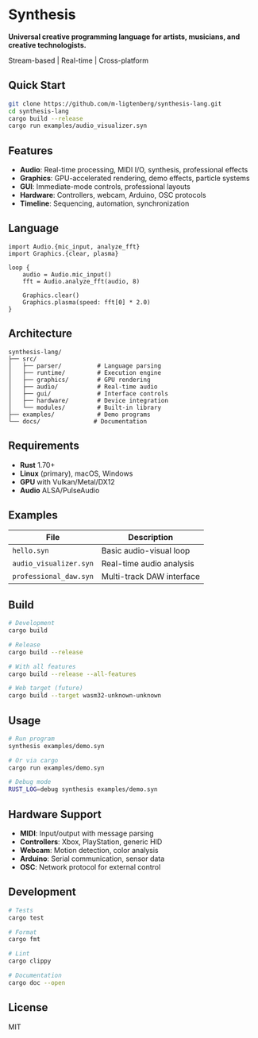 # Synthesis

**Universal creative programming language for artists, musicians, and creative technologists.**

Stream-based | Real-time | Cross-platform

## Quick Start

```bash
git clone https://github.com/m-ligtenberg/synthesis-lang.git
cd synthesis-lang
cargo build --release
cargo run examples/audio_visualizer.syn
```

## Features

- **Audio**: Real-time processing, MIDI I/O, synthesis, professional effects
- **Graphics**: GPU-accelerated rendering, demo effects, particle systems  
- **GUI**: Immediate-mode controls, professional layouts
- **Hardware**: Controllers, webcam, Arduino, OSC protocols
- **Timeline**: Sequencing, automation, synchronization

## Language

```synthesis
import Audio.{mic_input, analyze_fft}
import Graphics.{clear, plasma}

loop {
    audio = Audio.mic_input()
    fft = Audio.analyze_fft(audio, 8)
    
    Graphics.clear()
    Graphics.plasma(speed: fft[0] * 2.0)
}
```

## Architecture

```
synthesis-lang/
├── src/
│   ├── parser/          # Language parsing
│   ├── runtime/         # Execution engine  
│   ├── graphics/        # GPU rendering
│   ├── audio/           # Real-time audio
│   ├── gui/             # Interface controls
│   ├── hardware/        # Device integration
│   └── modules/         # Built-in library
├── examples/            # Demo programs
└── docs/               # Documentation
```

## Requirements

- **Rust** 1.70+
- **Linux** (primary), macOS, Windows
- **GPU** with Vulkan/Metal/DX12
- **Audio** ALSA/PulseAudio

## Examples

| File | Description |
|------|-------------|
| `hello.syn` | Basic audio-visual loop |
| `audio_visualizer.syn` | Real-time audio analysis |
| `professional_daw.syn` | Multi-track DAW interface |

## Build

```bash
# Development
cargo build

# Release
cargo build --release

# With all features
cargo build --release --all-features

# Web target (future)
cargo build --target wasm32-unknown-unknown
```

## Usage

```bash
# Run program
synthesis examples/demo.syn

# Or via cargo
cargo run examples/demo.syn

# Debug mode
RUST_LOG=debug synthesis examples/demo.syn
```

## Hardware Support

- **MIDI**: Input/output with message parsing
- **Controllers**: Xbox, PlayStation, generic HID
- **Webcam**: Motion detection, color analysis
- **Arduino**: Serial communication, sensor data
- **OSC**: Network protocol for external control

## Development

```bash
# Tests
cargo test

# Format
cargo fmt

# Lint
cargo clippy

# Documentation
cargo doc --open
```

## License

MIT
